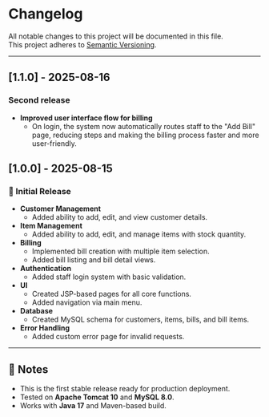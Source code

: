 # Changelog

All notable changes to this project will be documented in this file.  
This project adheres to [Semantic Versioning](https://semver.org/).

---

## [1.1.0] - 2025-08-16

### Second release

- **Improved user interface flow for billing**
    - On login, the system now automatically routes staff to the "Add Bill" page, reducing steps and making the billing process faster and more user-friendly.




## [1.0.0] - 2025-08-15

### 🎉 Initial Release
- **Customer Management**
    - Added ability to add, edit, and view customer details.
- **Item Management**
    - Added ability to add, edit, and manage items with stock quantity.
- **Billing**
    - Implemented bill creation with multiple item selection.
    - Added bill listing and bill detail views.
- **Authentication**
    - Added staff login system with basic validation.
- **UI**
    - Created JSP-based pages for all core functions.
    - Added navigation via main menu.
- **Database**
    - Created MySQL schema for customers, items, bills, and bill items.
- **Error Handling**
    - Added custom error page for invalid requests.

---

## 📌 Notes
- This is the first stable release ready for production deployment.
- Tested on **Apache Tomcat 10** and **MySQL 8.0**.
- Works with **Java 17** and Maven-based build.

